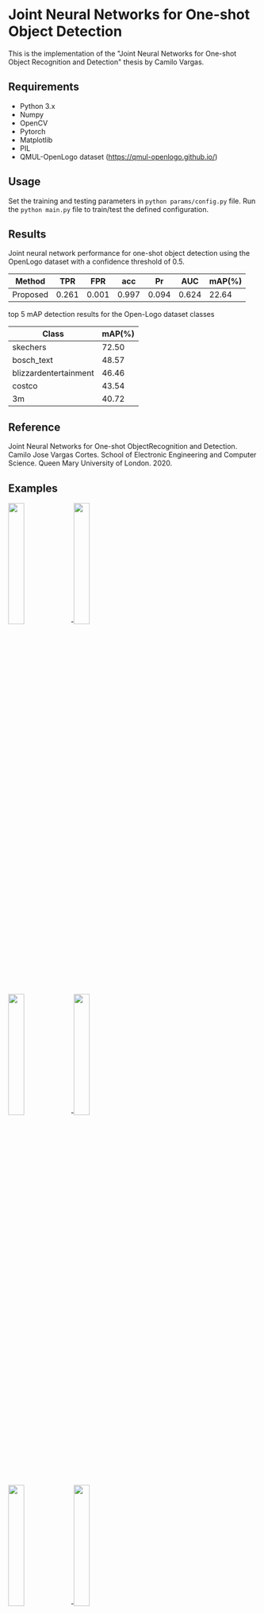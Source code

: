 # Joint Neural Networks for One-shot Object Detection

This is the implementation of the "Joint Neural Networks for One-shot Object Recognition and Detection" thesis by Camilo Vargas.

## Requirements
* Python 3.x
* Numpy
* OpenCV
* Pytorch
* Matplotlib
* PIL
* QMUL-OpenLogo dataset (https://qmul-openlogo.github.io/)

## Usage
Set the training and testing parameters in ```python params/config.py``` file. Run the ```python main.py``` file to train/test the defined configuration.

## Results

Joint neural network performance for one-shot object detection using the OpenLogo dataset with a confidence threshold of 0.5.

Method | TPR | FPR | acc | Pr | AUC | mAP(%)
-------------|-----|-----|-----|-----|-----|-----|
Proposed | 0.261 | 0.001 | 0.997 | 0.094 | 0.624 | 22.64

top 5 mAP detection results for the Open-Logo dataset classes

Class | mAP(%) 
-------------|-----|
skechers | 72.50
bosch_text | 48.57
blizzardentertainment | 46.46
costco | 43.54
3m | 40.72

## Reference
Joint Neural Networks for One-shot ObjectRecognition and Detection. Camilo Jose Vargas Cortes. School of Electronic Engineering and Computer Science. Queen Mary University of London. 2020.

## Examples

<img src="https://github.com/cjvargasc/JNN_detection/blob/master/imgs/3mquery.png" width="25%">-<img src="https://github.com/cjvargasc/JNN_detection/blob/master/imgs/3mtarget.png" width="25%">

<img src="https://github.com/cjvargasc/JNN_detection/blob/master/imgs/BEQuery.png" width="25%">-<img src="https://github.com/cjvargasc/JNN_detection/blob/master/imgs/BEtarget.png" width="25%">

<img src="https://github.com/cjvargasc/JNN_detection/blob/master/imgs/GEquery.04.2020.png" width="25%">-<img src="https://github.com/cjvargasc/JNN_detection/blob/master/imgs/GEtarget.png" width="25%">

<img src="https://github.com/cjvargasc/JNN_detection/blob/master/imgs/athalonquery.png" width="25%">-<img src="https://github.com/cjvargasc/JNN_detection/blob/master/imgs/athalontarget.png" width="25%">

## acknowledgement
This code is based on the following repositories:
* https://github.com/tztztztztz/yolov2.pytorch
* https://github.com/uvipen/Yolo-v2-pytorch
